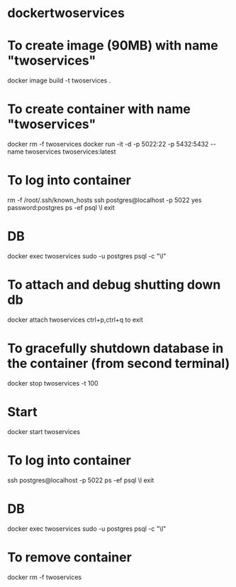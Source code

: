 # dockertwoservices

# To create image (90MB) with name "twoservices"
docker image build -t  twoservices .

# To create container with name "twoservices"
docker rm -f twoservices
docker run -it -d -p 5022:22 -p 5432:5432 --name twoservices twoservices:latest

# To log into container
rm -f /root/.ssh/known_hosts
ssh postgres@localhost -p 5022
yes
password:postgres
ps -ef
psql
\l
exit

# DB
docker exec  twoservices sudo -u postgres psql -c "\l"


# To attach and debug shutting down db
docker attach twoservices
ctrl+p,ctrl+q to exit
# To gracefully shutdown database in the container (from second terminal)
docker stop twoservices -t 100

# Start
docker start twoservices

# To log into container
ssh postgres@localhost -p 5022
ps -ef
psql
\l
exit

# DB
docker exec  twoservices sudo -u postgres psql -c "\l"

# To remove container
docker rm -f twoservices


